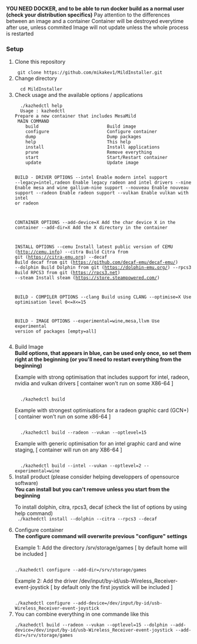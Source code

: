 <b>YOU NEED DOCKER, and to be able to run docker build as a normal user (check your distribution specifics)</b>
 Pay attention to the differences between an image and a container 
 Container will be destroyed everytime after use, unless commited 
 Image will not update unless the whole process is restarted 

<h3> Setup </h3>
<div>
<ol>
<li>  Clone this repository</li>

<code>
 git clone https://github.com/mikakev1/MildInstaller.git
</code>

<li>  Change directory </li>
<code>
  cd MildInstaller
</code>

<li>  Check usage and the available options / applications</li>
<code>
  ./kazhedctl help
  Usage : kazhedctl
Prepare a new container that includes MesaMild
 MAIN COMMAND
    build                          Build image
    configure                      Configure container
    dump                           Dump packages
    help                           This help
    install                        Install applications
    prune                          Remove everything
    start                          Start/Restart container
    update                         Update image

 BUILD - DRIVER OPTIONS
    --intel                          Enable modern intel support
    --legacy=intel,radeon            Enable legacy radeon and intel drivers
    --nine                           Enable mesa and wine gallium-nine support
    --nouveau                        Enable nouveau support
    --radeon                         Enable radeon support
    --vulkan                         Enable vulkan with intel or radeon

 CONTAINER OPTIONS
    --add-device=X                   Add the char device X in the container
    --add-dir=X                      Add the X directory in the container

 INSTALL OPTIONS
    --cemu                           Install latest public version of CEMU              (http://cemu.info)
    --citra                          Build Citra from git                               (https://citra-emu.org)
    --decaf                          Build decaf from git                               (https://github.com/decaf-emu/decaf-emu/)
    --dolphin                        Build Dolphin from git                             (https://dolphin-emu.org/)
    --rpcs3                          Build RPCS3 from git                               (https://rpcs3.net)
    --steam                          Install steam                                      (https://store.steampowered.com/)

 BUILD - COMPILER OPTIONS
    --clang                          Build using CLANG
    --optimise=X                     Use optimisation level 0<=X<=15

 BUILD - IMAGE OPTIONS
    --experimental=wine,mesa,llvm    Use experimental version of packages [empty=all]

</code>

<li>  Build Image </li>
<strong> Build options, that appears in blue, can be used only once, so set them right at the beginning (or you'll need to restart everything from the beginning) </strong> 
<p> Example with strong optimisation that includes support for intel, radeon, nvidia and vulkan drivers [ container won't run on some X86-64 ]  </p>
<code>
  ./kazhedctl build
</code>
<p> Example with strongest optimisations for a radeon graphic card (GCN+) [ container won't run on some x86-64 ] </p>
<code>
  ./kazhedctl build --radeon --vukan --optlevel=15 
</code>
<p> Example with generic optimisation for an intel graphic card and wine staging, [ container will run on any  X86-64 ] </p>
<code>
  ./kazhedctl build --intel --vukan --optlevel=2 --experimental=wine
</code>

<li>  Install product (please consider helping developpers of opensource software) </li>
<strong> You can install but you can't remove unless you start from the beginning </strong> 
<p> To install dolphin, citra, rpcs3, decaf (check the list of options by using help command)
<code>
 ./kazhedctl install --dolphin --citra --rpcs3 --decaf
</code>

<li>  Configure container </li>
<strong> The configure command will overwrite previous "configure" settings</strong> 
<p> Example 1: Add the directory /srv/storage/games [ by default home will be included ]</p>
<code>
./kazhedctl configure --add-dir=/srv/storage/games 
</code>

<p> Example 2: Add the driver /dev/input/by-id/usb-Wireless_Receiver-event-joystick [ by default only the first joystick will be included ] </p>
<code>
./kazhedctl configure --add-device=/dev/input/by-id/usb-Wireless_Receiver-event-joystick
</code>

<li> You can combine everything in one commande like this </li>
<code>
./kazhedctl build --radeon --vukan --optlevel=15 --dolphin --add-device=/dev/input/by-id/usb-Wireless_Receiver-event-joystick --add-dir=/srv/storage/games
</code>


</ol>

</div>

